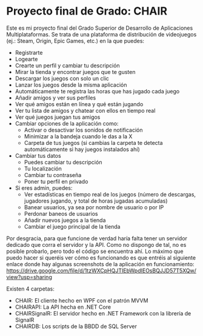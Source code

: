 # Proyecto final de Grado: CHAIR
Este es mi proyecto final del Grado Superior de Desarrollo de Aplicaciones Multiplataformas. Se trata de una plataforma de distribución de videojuegos (ej.: Steam, Origin, Epic Games, etc.) en la que puedes:

- Registrarte
- Logearte
- Crearte un perfil y cambiar tu descripción
- Mirar la tienda y encontrar juegos que te gusten
- Descargar los juegos con solo un clic
- Lanzar los juegos desde la misma aplicación
- Automáticamente te registra las horas que has jugado cada juego
- Añadir amigos y ver sus perfiles
- Ver qué amigos están en línea y qué están jugando
- Ver tu lista de amigos y chatear con ellos en tiempo real
- Ver qué juegos juegan tus amigos
- Cambiar opciones de la aplicación como:
  - Activar o desactivar los sonidos de notificación
  - Minimizar a la bandeja cuando le das a la X
  - Carpeta de tus juegos (si cambias la carpeta te detecta automáticamente si hay juegos instalados ahí)
- Cambiar tus datos
  - Puedes cambiar tu descripción
  - Tu localización
  - Cambiar tu contraseña
  - Poner tu perfil en privado
- Si eres admin, puedes:
  - Ver estadísticas en tiempo real de los juegos (número de descargas, jugadores jugando, y total de horas jugadas acumuladas)
  - Banear usuarios, ya sea por nombre de usuario o por IP
  - Perdonar baneos de usuarios
  - Añadir nuevos juegos a la tienda
  - Cambiar el juego principal de la tienda

Por desgracia, para que funcione de verdad haría falta tener un servidor dedicado que corra el servidor y la API. Como no dispongo de tal, no es posible probarlo, pero todo el código se encuentra ahí. Lo máximo que puedo hacer si queréis ver cómo es funcionando es que entréis al siguiente enlace donde hay algunas screenshots de la aplicación en funcionamiento: https://drive.google.com/file/d/1tzWXCpHQJTIEbWpdIEOsBQJJD57T5XQw/view?usp=sharing

Existen 4 carpetas:
- CHAIR: El cliente hecho en WPF con el patrón MVVM
- CHAIRAPI: La API hecha en .NET Core
- CHAIRSignalR: El servidor hecho en .NET Framework con la librería de SignalR
- CHAIRDB: Los scripts de la BBDD de SQL Server
